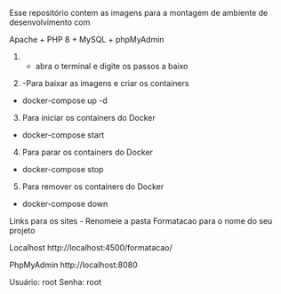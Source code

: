 Esse repositório contem as imagens para a montagem de ambiente de desenvolvimento com

Apache + PHP 8 + MySQL + phpMyAdmin

1. - abra o terminal e digite os passos a baixo

2. -Para baixar as imagens e criar os containers
- docker-compose up -d

3. Para iniciar os containers do Docker
- docker-compose start

4. Para parar os containers do Docker
- docker-compose stop

5. Para remover os containers do Docker
- docker-compose down

Links para os sites - Renomeie a pasta Formatacao para o nome do seu projeto

Localhost
http://localhost:4500/formatacao/

PhpMyAdmin
http://localhost:8080

Usuário: root
Senha: root
